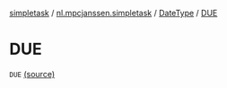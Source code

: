 [simpletask](../../index.md) / [nl.mpcjanssen.simpletask](../index.md) / [DateType](index.md) / [DUE](.)

# DUE

`DUE` [(source)](https://github.com/mpcjanssen/simpletask-android/blob/master/src/main/java/nl/mpcjanssen/simpletask/Constants.kt#L77)